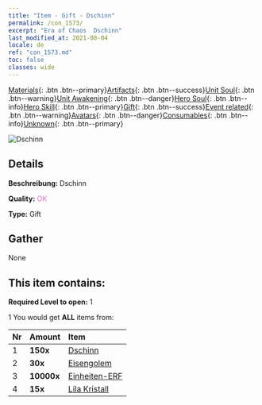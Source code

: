 ```yaml
---
title: "Item - Gift - Dschinn"
permalink: /con_1573/
excerpt: "Era of Chaos  Dschinn"
last_modified_at: 2021-08-04
locale: de
ref: "con_1573.md"
toc: false
classes: wide
---
```

 [Materials](/ItemsDE/){: .btn .btn--primary}[Artifacts](/ItemsDE/Artifacts/){: .btn .btn--success}[Unit Soul](/ItemsDE/UnitSoul/){: .btn .btn--warning}[Unit Awakening](/ItemsDE/UnitAwakening/){: .btn .btn--danger}[Hero Soul](/ItemsDE/HeroSoul/){: .btn .btn--info}[Hero Skill](/ItemsDE/HeroSkill/){: .btn .btn--primary}[Gift](/ItemsDE/Gift/){: .btn .btn--success}[Event related](/ItemsDE/Events/){: .btn .btn--warning}[Avatars](/ItemsDE/Avatars/){: .btn .btn--danger}[Consumables](/ItemsDE/Consumables/){: .btn .btn--info}[Unknown](/ItemsDE/Unknown/){: .btn .btn--primary}

 ![Dschinn](/images/t/i_907079.png)

## Details
 **Beschreibung:** Dschinn

 **Quality:** <span style="color: #DA70D6">OK</span>

 **Type:** Gift

## Gather

  None

## This item contains:

 **Required Level to open:** 1

 1 You would get **ALL** items  from:

  | Nr | Amount |     Item    |
  |:---|:-------|:------------|
  | 1 |  **150x** | [Dschinn](/ItemsDE/unt_239/) |  | 
  | 2 |  **30x** | [Eisengolem](/ItemsDE/unt_237/) |  | 
  | 3 |  **10000x** | [Einheiten-ERF](/ItemsDE/con_902/) |  | 
  | 4 |  **15x** | [Lila Kristall](/ItemsDE/con_720/) |  | 
